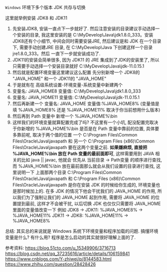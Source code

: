 `Windows` 环境下多个版本 JDK 共存与切换

这里就举例安装 JDK8 和 JDK11

1. 先安装JDK8, 安装一直点下一步就好了. 然后注意安装的目录建议手动选择一个安装的目录, 我这里安装的是 C:\MyDevelop\Java\jdk1.8.0_333。安装JDK8还有个小细节,
中间会同时需要安装JRE, 然后建议是和 JDK 在一个目录下, 需要手动创建JRE 目录, 在 C:\MyDevelop\Java 下创建这样一个目录 jre1.8.0_333。然后
一直下一步就安装成功了.
2. JDK11的安装会简单很多, 因为 JDK11 的 JRE 集成到了JDK的安装里了, 所以只需要手动选择一个安装目录就好 C:\MyDevelop\Java\jdk-11.0.15.1
3. 然后就是配置环境变量这里建议这么配置 先分别新增一个 JDK8的 "JAVA_HOME" 和一个 JDK11的 "JAVA_HOME"
4. 于是就有在 高级系统设置-环境变量-系统变量中新建两个
5. 变量名: JAVA_HOME8 变量值: C:\MyDevelop\Java\jdk1.8.0_333
6. 变量名: JAVA_HOME11 变量值: C:\MyDevelop\Java\jdk-11.0.15.1
7. 然后再新建一个 变量名: JAVA_HOME 变量值:%JAVA_HOME8%        (变量值是填 %JAVA_HOME8% 还是 %JAVA_HOME11% 取决于你当前想用什么版本)
8. 然后再到 Path 变量中 新增一个 %JAVA_HOME%\bin
9. 这样我们的环境变量就算配置完成了吗? 不这里有一个小坑, 配没配置完取决于你新增的 %JAVA_HOME%\bin 是否是在 Path 变量中靠前的位置,
具体要多靠前呢, 取决于两个值的位置 一个 C:\Program Files\Common Files\Oracle\Java\javapath 和 另一个 C:\Program Files (x86)\Common Files\Oracle\Java\javapath
要在这两个变量之前. **如果嫌麻烦, 直接把 %JAVA_HOME%\bin 放在 Path 变量的最前面即可**, 这样需要用到 JAVA 相关的比如 java || javac, 他就会
优先从 当前目录 -> Path变量 的顺序进行查找, 而 %JAVA_HOME%\bin 放在最前面那么就会从我们设置的目录进行查找, 这里说明一下 上面那两个目录
   C:\Program Files\Common Files\Oracle\Java\javapath 和 C:\Program Files (x86)\Common Files\Oracle\Java\javapath
是你在安装 JDK 的时候给你生成的, 环境变量也是那时候加上的. 在多 JDK 的情况下他会干扰我们的 JAVA_HOME 的作用, 所以我们为了强制让我们的 JAVA_HOME
起到作用, 需要将 JAVA_HOME 的位置提到最前, 这样才不会被干扰, 以后切换 JDK 也仅仅只需要将 JAVA_HOME里面的变量值改变一下
例如 JDK8 -> JDK11: %JAVA_HOME8% -> %JAVA_HOME11%
    JDK11 -> JDK8:  %JAVA_HOME11% -> %JAVA_HOME8%

总结: 其实总的来说就是 Windows 系统下环境变量和程序加载的问题. 搞懂环境变量是什么? 有什么用? 程序是怎么启动的其实就很好理解上面的了.

参考资料:
https://blog.51cto.com/u_15349906/3716713
https://blog.csdn.net/qq_37235616/article/details/106159841
https://www.cnblogs.com/Y-zhiwei/p/8144583.html
https://www.zhihu.com/question/28428426
